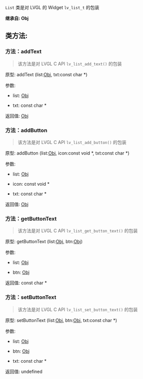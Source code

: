 `List` 类是对 LVGL 的 Widget `lv_list_t` 的包装

**继承自: Obj**

## 类方法:



### 方法：addText

> 该方法是对 LVGL C API `lv_list_add_text()` 的包装

原型: addText (list:[Obj](../Obj), txt:const char *)

参数:

* list: [Obj](../Obj)

* txt: const char *

返回值:
[Obj](../Obj)



### 方法：addButton

> 该方法是对 LVGL C API `lv_list_add_button()` 的包装

原型: addButton (list:[Obj](../Obj), icon:const void *, txt:const char *)

参数:

* list: [Obj](../Obj)

* icon: const void *

* txt: const char *

返回值:
[Obj](../Obj)



### 方法：getButtonText

> 该方法是对 LVGL C API `lv_list_get_button_text()` 的包装

原型: getButtonText (list:[Obj](../Obj), btn:[Obj](../Obj))

参数:

* list: [Obj](../Obj)

* btn: [Obj](../Obj)

返回值:
const char *



### 方法：setButtonText

> 该方法是对 LVGL C API `lv_list_set_button_text()` 的包装

原型: setButtonText (list:[Obj](../Obj), btn:[Obj](../Obj), txt:const char *)

参数:

* list: [Obj](../Obj)

* btn: [Obj](../Obj)

* txt: const char *

返回值:
undefined


